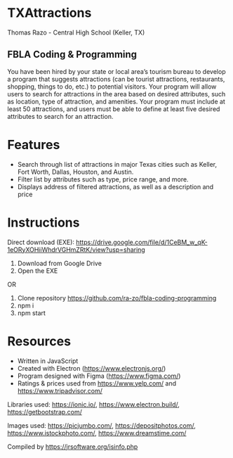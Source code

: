 # TXAttractions

Thomas Razo - Central High School (Keller, TX)

## FBLA Coding & Programming

You have been hired by your state or local area’s tourism bureau to develop a program that suggests attractions (can be tourist attractions, restaurants, shopping, things to do, etc.) to potential visitors. Your program will allow users to search for attractions in the area based on desired attributes, such as location, type of attraction, and amenities. Your program must include at least 50 attractions, and users must be able to define at least five desired attributes to search for an attraction.

# Features

- Search through list of attractions in major Texas cities such as Keller, Fort Worth, Dallas, Houston, and Austin.
- Filter list by attributes such as type, price range, and more.
- Displays address of filtered attractions, as well as a description and price

# Instructions

Direct download (EXE): https://drive.google.com/file/d/1CeBM_w_qK-1eORyXOHiiWhdrVGHmZRtK/view?usp=sharing

1. Download from Google Drive
2. Open the EXE

OR

1. Clone repository https://github.com/ra-zo/fbla-coding-programming
2. npm i
3. npm start

# Resources

- Written in JavaScript
- Created with Electron (https://www.electronjs.org/)
- Program designed with Figma (https://www.figma.com/)
- Ratings & prices used from https://www.yelp.com/ and https://www.tripadvisor.com/

Libraries used: https://ionic.io/, https://www.electron.build/, https://getbootstrap.com/

Images used: https://picjumbo.com/, https://depositphotos.com/, https://www.istockphoto.com/, https://www.dreamstime.com/

Compiled by https://jrsoftware.org/isinfo.php

